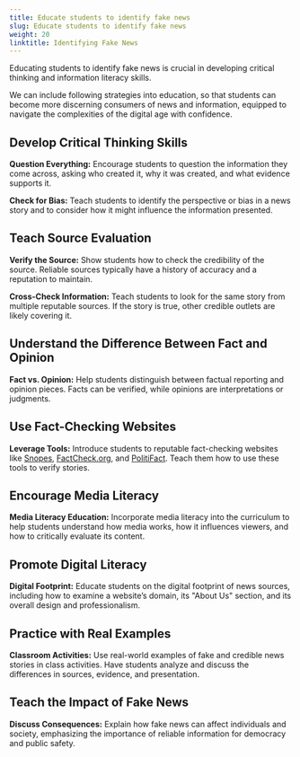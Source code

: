 ```yaml
---
title: Educate students to identify fake news
slug: Educate students to identify fake news
weight: 20
linktitle: Identifying Fake News
---
```


Educating students to identify fake news is crucial in developing critical thinking and information literacy skills.

We can include following strategies into education, so that students can become more discerning consumers of news and information, equipped to navigate the complexities of the digital age with confidence.

## Develop Critical Thinking Skills

**Question Everything:** Encourage students to question the information they come across, asking who created it, why it was created, and what evidence supports it.

**Check for Bias:** Teach students to identify the perspective or bias in a news story and to consider how it might influence the information presented.

## Teach Source Evaluation

**Verify the Source:** Show students how to check the credibility of the source. Reliable sources typically have a history of accuracy and a reputation to maintain.

**Cross-Check Information:** Teach students to look for the same story from multiple reputable sources. If the story is true, other credible outlets are likely covering it.

## Understand the Difference Between Fact and Opinion

**Fact vs. Opinion:** Help students distinguish between factual reporting and opinion pieces. Facts can be verified, while opinions are interpretations or judgments.

## Use Fact-Checking Websites

**Leverage Tools:** Introduce students to reputable fact-checking websites like [Snopes](https://www.snopes.com), [FactCheck.org](https://www.factcheck.org), and [PolitiFact](https://www.politifact.com). Teach them how to use these tools to verify stories.

## Encourage Media Literacy

**Media Literacy Education:** Incorporate media literacy into the curriculum to help students understand how media works, how it influences viewers, and how to critically evaluate its content.

## Promote Digital Literacy

**Digital Footprint:** Educate students on the digital footprint of news sources, including how to examine a website’s domain, its "About Us" section, and its overall design and professionalism.

## Practice with Real Examples

**Classroom Activities:** Use real-world examples of fake and credible news stories in class activities. Have students analyze and discuss the differences in sources, evidence, and presentation.

## Teach the Impact of Fake News

**Discuss Consequences:** Explain how fake news can affect individuals and society, emphasizing the importance of reliable information for democracy and public safety.
